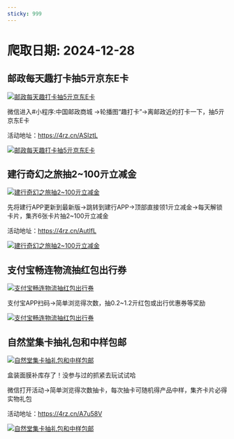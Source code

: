 ```yaml
---
sticky: 999
---
```

# 爬取日期: 2024-12-28
## 邮政每天趣打卡抽5亓京东E卡
<p>
    <a rel="nofollow" target="_blank" href="https://www.qqhjy6.xyz/caiji/data/images/2024-12-27/e00344fe398683fec7ebdf1e55443520.jpg"><img src="https://image.smallfawn.work/?url=https://www.qqhjy6.xyz/caiji/data/images/2024-12-27/e00344fe398683fec7ebdf1e55443520.jpg" title="邮政每天趣打卡抽5亓京东E卡 " alt="邮政每天趣打卡抽5亓京东E卡 " referrerpolicy="no-referrer"></a> 
</p>
<p>
    微信进入#小程序:中国邮政商城&nbsp;-&gt;轮播图“趣打卡”-&gt;离邮政近的打卡一下，抽5亓京东E卡
</p>
<p>
    活动地址：<a rel="nofollow" target="_blank" href="https://4rz.cn/ASIztL">https://4rz.cn/ASIztL</a> 
</p>
<p>
    <a rel="nofollow" target="_blank" href="https://www.qqhjy6.xyz/caiji/data/images/2024-12-27/9471434f4d41338b9bc512f58e91822f.jpg"><img src="https://image.smallfawn.work/?url=https://www.qqhjy6.xyz/caiji/data/images/2024-12-27/9471434f4d41338b9bc512f58e91822f.jpg" title="邮政每天趣打卡抽5亓京东E卡 " alt="邮政每天趣打卡抽5亓京东E卡 " referrerpolicy="no-referrer"></a> 
</p>

## 建行奇幻之旅抽2~100亓立减金
<p>
    <a rel="nofollow" target="_blank" href="https://www.qqhjy6.xyz/caiji/data/images/2024-12-27/9c4fdb2d775bfb59df97d7bd31d308b4.jpg"><img src="https://image.smallfawn.work/?url=https://www.qqhjy6.xyz/caiji/data/images/2024-12-27/9c4fdb2d775bfb59df97d7bd31d308b4.jpg" title="建行奇幻之旅抽2~100亓立减金 " alt="建行奇幻之旅抽2~100亓立减金 " referrerpolicy="no-referrer"></a> 
</p>
<p>
    先将建行APP更新到最新版-&gt;跳转到建行APP-&gt;顶部直接领1亓立减金-&gt;每天解锁卡片，集齐6张卡片抽2~100亓立减金
</p>
<p>
    活动地址：<a rel="nofollow" target="_blank" href="https://4rz.cn/AutIfL">https://4rz.cn/AutIfL</a> 
</p>
<p>
    <a rel="nofollow" target="_blank" href="https://www.qqhjy6.xyz/caiji/data/images/2024-12-27/f4270192419f5ced0262da741895a462.png"><img src="https://image.smallfawn.work/?url=https://www.qqhjy6.xyz/caiji/data/images/2024-12-27/f4270192419f5ced0262da741895a462.png" title="建行奇幻之旅抽2~100亓立减金 " alt="建行奇幻之旅抽2~100亓立减金 " referrerpolicy="no-referrer"></a> 
</p>

## 支付宝畅连物流抽红包出行券
<p>
    <a rel="nofollow" target="_blank" href="https://www.qqhjy6.xyz/caiji/data/images/2024-12-27/72913f7d32b3923a14f60d8e3900dad9.jpg"><img src="https://image.smallfawn.work/?url=https://www.qqhjy6.xyz/caiji/data/images/2024-12-27/72913f7d32b3923a14f60d8e3900dad9.jpg" title="支付宝畅连物流抽红包出行券 " alt="支付宝畅连物流抽红包出行券 " referrerpolicy="no-referrer"></a> 
</p>
<p>
    支付宝APP扫码-&gt;简单浏览得次数，抽0.2~1.2亓红包或出行优惠券等奖励
</p>
<p>
    <a rel="nofollow" target="_blank" href="https://www.qqhjy6.xyz/caiji/data/images/2024-12-27/09db0a19fcd8ad0d32b593750ed8cb5a.png"><img src="https://image.smallfawn.work/?url=https://www.qqhjy6.xyz/caiji/data/images/2024-12-27/09db0a19fcd8ad0d32b593750ed8cb5a.png" title="支付宝畅连物流抽红包出行券 " alt="支付宝畅连物流抽红包出行券 " referrerpolicy="no-referrer"></a> 
</p>

## 自然堂集卡抽礼包和中样包邮
<p>
    <a rel="nofollow" target="_blank" href="https://www.qqhjy6.xyz/caiji/data/images/2024-12-27/15bd9d439db41aa0c02958a08bada893.jpg"><img src="https://image.smallfawn.work/?url=https://www.qqhjy6.xyz/caiji/data/images/2024-12-27/15bd9d439db41aa0c02958a08bada893.jpg" title="自然堂集卡抽礼包和中样包邮 " alt="自然堂集卡抽礼包和中样包邮 " referrerpolicy="no-referrer"></a> 
</p>
<p>盒装面膜补库存了！没参与过的抓紧去玩试试哈</p>
<p>
    微信打开活动-&gt;简单浏览得次数抽卡，每次抽卡可随机得产品中样，集齐卡片必得实物礼包
</p>
<p>
    活动地址：<a rel="nofollow" target="_blank" href="https://4rz.cn/A7u58V">https://4rz.cn/A7u58V</a> 
</p>
<p>
    <a rel="nofollow" target="_blank" href="https://www.qqhjy6.xyz/caiji/data/images/2024-12-27/674b760c98030d7d87c79043d8886127.jpg"><img src="https://image.smallfawn.work/?url=https://www.qqhjy6.xyz/caiji/data/images/2024-12-27/674b760c98030d7d87c79043d8886127.jpg" title="自然堂集卡抽礼包和中样包邮 " alt="自然堂集卡抽礼包和中样包邮 " referrerpolicy="no-referrer"></a> 
</p>

